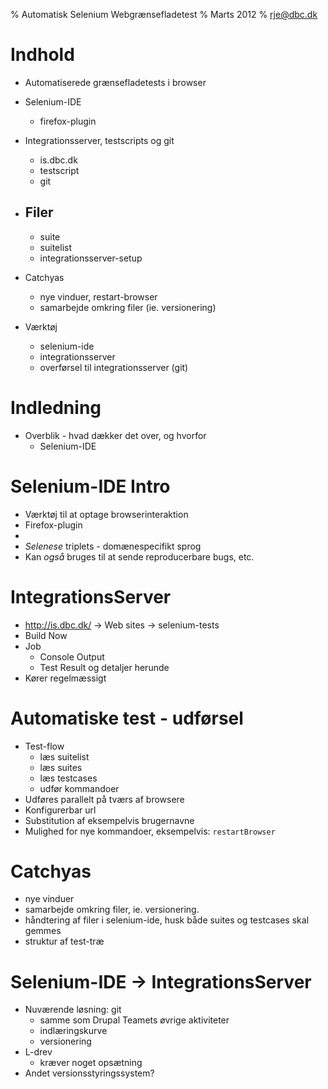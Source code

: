 % Automatisk Selenium Webgrænsefladetest
% Marts 2012
% rje@dbc.dk


# Indhold

- Automatiserede grænsefladetests i browser


- Selenium-IDE
    - firefox-plugin

- Integrationsserver, testscripts og git
    - is.dbc.dk
    - testscript
    - git

- Filer
    - 
    - suite
    - suitelist
    - integrationsserver-setup


- Catchyas
    - nye vinduer, restart-browser
    - samarbejde omkring filer (ie. versionering)

- Værktøj
    - selenium-ide
    - integrationsserver
    - overførsel til integrationsserver (git)



# Indledning

- Overblik - hvad dækker det over, og hvorfor
    - Selenium-IDE



# Selenium-IDE Intro

- Værktøj til at optage browserinteraktion
- Firefox-plugin
- 
- *Selenese* triplets - domænespecifikt sprog
- Kan *også* bruges til at sende reproducerbare bugs, etc.

# IntegrationsServer 

- http://is.dbc.dk/ → Web sites → selenium-tests
- Build Now
- Job
    - Console Output
    - Test Result og detaljer herunde
- Kører regelmæssigt

# Automatiske test - udførsel

- Test-flow
    - læs suitelist
    - læs suites
    - læs testcases
    - udfør kommandoer
- Udføres parallelt på tværs af browsere 
- Konfigurerbar url
- Substitution af eksempelvis brugernavne
- Mulighed for nye kommandoer, eksempelvis: `restartBrowser`

# Catchyas

- nye vinduer 
- samarbejde omkring filer, ie. versionering.
- håndtering af filer i selenium-ide, husk både suites og testcases skal gemmes
- struktur af test-træ

# Selenium-IDE → IntegrationsServer

- Nuværende løsning: git
    - samme som Drupal Teamets øvrige aktiviteter
    - indlæringskurve
    - versionering
- L-drev 
    - kræver noget opsætning
- Andet versionsstyringssystem?
